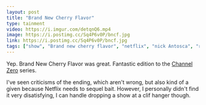```yaml
---
layout: post
title: "Brand New Cherry Flavor"
type: tainment
video: https://i.imgur.com/detqnQ6.mp4
image: https://i.postimg.cc/Sq4P6v0P/bncf.jpg
link: https://i.postimg.cc/Sq4P6v0P/bncf.jpg
tags: ["show", "Brand new cherry flavor", "netflix", "nick Antosca", "recommended"]
---
```


Yep.  Brand New Cherry Flavor was great.  Fantastic edition to the [Channel Zero](https://saturdayxiii.github.io/2021/08/02/Channel-Zero-Dream-Door/) series.

I've seen criticisms of the ending, which aren't wrong, but also kind of a given because Netflix needs to sequel bait.  However, I personally didn't find it very disatisfying, I can handle dropping a show at a clif hanger though.
